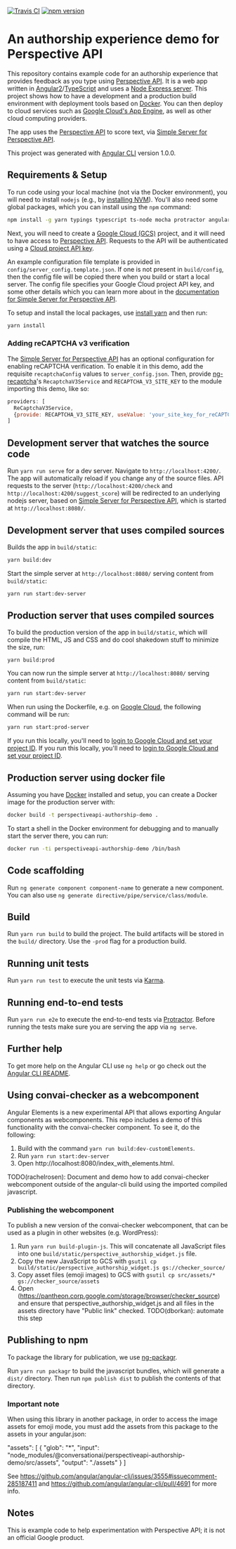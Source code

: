 [![Travis CI](https://travis-ci.org/conversationai/perspectiveapi-authorship-demo.svg?branch=master)](https://travis-ci.org/conversationai/perspectiveapi-authorship-demo) [![npm version](https://badge.fury.io/js/%40conversationai%2Fperspectiveapi-authorship-demo.svg)](https://badge.fury.io/js/%40conversationai%2Fperspectiveapi-authorship-demo)

# An authorship experience demo for Perspective API

This repository contains example code for an authorship experience that provides feedback as you type using [Perspective API](http://www.perspectiveapi.com/). It is a web app written in
[Angular2](https://angular.io/)/[TypeScript](https://www.typescriptlang.org/) and uses a [Node Express server](https://expressjs.com/). This project shows how to have a development and a production
build environment with deployment tools based on [Docker](https://www.docker.com/). You can then deploy to cloud services such as [Google Cloud's App Engine](https://cloud.google.com/appengine/),
as well as other cloud computing providers.

The app uses the [Perspective API](http://www.perspectiveapi.com/) to score text, via
[Simple Server for Perspective API](https://github.com/conversationai/perspectiveapi-simple-server).

This project was generated with [Angular CLI](https://github.com/angular/angular-cli) version 1.0.0.

## Requirements & Setup

To run code using your local machine (not via the Docker
environment), you will need to install `nodejs` (e.g., by [installing NVM](https://github.com/creationix/nvm)). You'll also need some global packages, which you can install using the `npm` command:

```bash
npm install -g yarn typings typescript ts-node mocha protractor angular-cli karma-cli
```

Next, you will need to create a
[Google Cloud (GCS)](http://cloud.google.com) project, and it will need to have access to [Perspective API](https://www.perspectiveapi.com). Requests to the API will be authenticated using a [Cloud project API key](https://support.google.com/cloud/answer/6158862?hl=en).

An example configuration file template is provided in `config/server_config.template.json`. If one is not present in `build/config`, then the config file will be copied there when you build or start a local server. The config file specifies your Google Cloud project API key, and some other details which you can learn more about in the [documentation for Simple Server for Perspective API](https://github.com/conversationai/perspectiveapi-simple-server/blob/master/README.md).

To setup and install the local packages, use [install yarn](https://yarnpkg.com/en/docs/install) and then run:

```bash
yarn install
```

### Adding reCAPTCHA v3 verification

The [Simple Server for Perspective API](https://github.com/conversationai/perspectiveapi-simple-server) 
has an optional configuration for enabling reCAPTCHA verification. To enable it in this demo, add the 
requisite `recaptchaConfig` values to `server_config.json`. Then, provide [ng-recaptcha](https://github.com/DethAriel/ng-recaptcha)'s  `RecaptchaV3Service` and `RECAPTCHA_V3_SITE_KEY` to the module importing this demo, like so:

```js
providers: [ 
  ReCaptchaV3Service,
  {provide: RECAPTCHA_V3_SITE_KEY, useValue: 'your_site_key_for_reCAPTCHA_v3' },
]
```

## Development server that watches the source code

Run `yarn run serve` for a dev server. Navigate to `http://localhost:4200/`.
The app will automatically reload if you change any of the source files.
API requests to the server (`http://localhost:4200/check` and
`http://localhost:4200/suggest_score`) will be redirected to an underlying nodejs server,
based on [Simple Server for Perspective API](https://github.com/conversationai/perspectiveapi-simple-server),
which is started at `http://localhost:8080/`.

## Development server that uses compiled sources

Builds the app in `build/static`:

```bash
yarn build:dev
```

Start the simple server at `http://localhost:8080/` serving content from `build/static`:

```bash
yarn run start:dev-server
```

## Production server that uses compiled sources

To build the production version of the app in `build/static`, which will compile the HTML, JS and CSS
and do cool shakedown stuff to minimize the size, run:

```
yarn build:prod
```

You can now run the simple server at `http://localhost:8080/` serving content from `build/static`:

```bash
yarn run start:dev-server
```

When run using the Dockerfile, e.g. on [Google Cloud](https://cloud.google.com/sdk/gcloud/), the following command will be run:

```bash
yarn run start:prod-server
```

If you run this locally, you'll need to [login to Google Cloud and set your project ID](https://cloud.google.com/sdk/docs/initializing).
If you run this locally, you'll need to [login to Google Cloud and set your project ID](https://cloud.google.com/sdk/docs/initializing).

## Production server using docker file

Assuming you have [Docker](https://www.docker.com/) installed and setup, you can create a Docker image for the
production server with:

```bash
docker build -t perspectiveapi-authorship-demo .
```

To start a shell in the Docker environment for debugging and to manually start
the server there, you can run:

```bash
docker run -ti perspectiveapi-authorship-demo /bin/bash
```

## Code scaffolding

Run `ng generate component component-name` to generate a new component. You can also use `ng generate directive/pipe/service/class/module`.

## Build

Run `yarn run build` to build the project. The build artifacts will be stored in the `build/` directory. Use the `-prod` flag for a production build.

## Running unit tests

Run `yarn run test` to execute the unit tests via [Karma](https://karma-runner.github.io).

## Running end-to-end tests

Run `yarn run e2e` to execute the end-to-end tests via [Protractor](http://www.protractortest.org/).
Before running the tests make sure you are serving the app via `ng serve`.

## Further help

To get more help on the Angular CLI use `ng help` or go check out the [Angular CLI README](https://github.com/angular/angular-cli/blob/master/README.md).

## Using convai-checker as a webcomponent

Angular Elements is a new experimental API that allows exporting Angular
components as webcomponents. This repo includes a demo of this functionality
with the convai-checker component. To see it, do the following:

1. Build with the command `yarn run build:dev-customElements`.
2. Run `yarn run start:dev-server`
3. Open http://localhost:8080/index_with_elements.html.

TODO(rachelrosen): Document and demo how to add convai-checker webcomponent outside of the angular-cli build using the imported compiled javascript.

### Publishing the webcomponent

To publish a new version of the convai-checker webcomponent, that can be used as a plugin in other websites (e.g. WordPress):
1. Run `yarn run build-plugin-js`.  This will concatenate all JavaScript files into one `build/static/perspective_authorship_widget.js` file.
2. Copy the new JavaScript to GCS with `gsutil cp build/static/perspective_authorship_widget.js gs://checker_source/`
3. Copy asset files (emoji images) to GCS with `gsutil cp src/assets/* gs://checker_source/assets`
4. Open (https://pantheon.corp.google.com/storage/browser/checker_source) and ensure that perspective_authorship_widget.js and all files in the assets directory have "Public link" checked.  TODO(dborkan): automate this step

## Publishing to npm

To package the library for publication, we use [ng-packagr](https://github.com/dherges/ng-packagr).

Run `yarn run packagr` to build the javascript bundles, which will generate a
`dist/` directory. Then run `npm publish dist` to publish the contents of that
directory.

### Important note

When using this library in another package, in order to access the image assets
for emoji mode, you must add the assets from this package to the assets in your
angular.json:

"assets": [
   {
     "glob": "*",
     "input": "node_modules/@conversationai/perspectiveapi-authorship-demo/src/assets",
     "output": "./assets"
   }
]

See https://github.com/angular/angular-cli/issues/3555#issuecomment-285187411
and https://github.com/angular/angular-cli/pull/4691 for more info.

## Notes

This is example code to help experimentation with Perspective API; it is not an official Google product.
